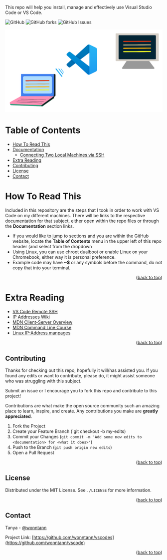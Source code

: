 This repo will help you install, manage and effectively use Visual Studio Code or VS Code. 


<!--  SHIELDS  -->
![GitHub](https://img.shields.io/github/license/wonntann/vs-code?color=informational&logoColor=yellow&style=for-the-badge)
![GitHub forks](https://img.shields.io/github/forks/wonntann/vs-code?color=red&style=for-the-badge)
![GitHub Issues](https://img.shields.io/github/issues-raw/wonntann/vs-code?color=critical&style=for-the-badge)

<div id="top"></div>

![VS Code Remote SSH](assets/title-remote.png)

# Table of Contents
- [How To Read This](#how-to-read-this)
- [Documentation]()
    - [Connecting Two Local Machines via SSH](./ssh.md)
- [Extra Reading](#extra-reading)
- [Contributing](#contributing)
- [License](#license)
- [Contact](#contact)
 

# How To Read This
Included in this repository are the steps that I took in order to work with VS Code on my different machines. There will be links to the respective documentation for that subject, either open within the repo files or through the **Documentation** section links.
- If you would like to jump to sections and you are within the GitHub website, locate the **Table of Contents** menu in the upper left of this repo header (and select from the dropdown
- Using Linux, you can use chroot dualboot or enable Linux on your Chromebook, either way it is personal preference.
- Example code may have **~$** or any symbols before the command, do not copy that into your terminal.

<p align="right">(<a href="#top">back to top</a>)</p>

# Extra Reading
- [VS Code Remote SSH](https://code.visualstudio.com/docs/remote/ssh)
- [IP Addresses Wiki](https://en.wikipedia.org/wiki/IP_address)
- [MDN Client-Server Overview](https://developer.mozilla.org/en-US/docs/Learn/Server-side/First_steps/Client-Server_overview)
- [MDN Command Line Course](https://developer.mozilla.org/en-US/docs/Learn/Tools_and_testing/Understanding_client-side_tools/Command_line)
- [Linux IP-Address manpages](https://man7.org/linux/man-pages/man8/ip-address.8.html)

<p align="right">(<a href="#top">back to top</a>)</p>

<!-- CONTRIBUTING -->
## Contributing
Thanks for checking out this repo, hopefully it will/has assisted you. If you found any edits or want to contribute, please do, it might assist someone who was struggling with this subject.

Submit an issue or I encourage you to fork this repo and contribute to this project!

Contributions are what make the open source community such an amazing place to learn, inspire, and create. Any contributions you make are **greatly appreciated**.

1. Fork the Project
2. Create your Feature Branch (`git checkout -b my-edits)
3. Commit your Changes (`git commit -m 'Add some new edits to <documentation> for <what it does>'`)
4. Push to the Branch (`git push origin new edits`)
5. Open a Pull Request

<p align="right">(<a href="#top">back to top</a>)</p>

<!-- LICENSE -->
## License
Distributed under the MIT License. See `./LICENSE` for more information.

<p align="right">(<a href="#top">back to top</a>)</p>


<!-- CONTACT -->
## Contact
Tanya - [@wonntann](https://twitter.com/wonntann)

Project Link: [https://github.com/wonntann/vscodes](https://github.com/wonntann/vscode)

<p align="right">(<a href="#top">back to top</a>)</p>

